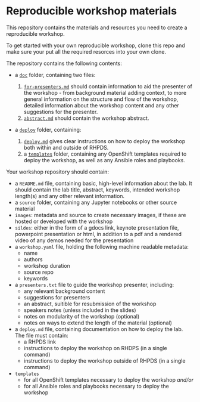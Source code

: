# Reproducible workshop materials

This repository contains the materials and resources you need to create a reproducible workshop.

To get started with your own reproducible workshop, clone this repo and make sure your put all the required resorces into your own clone.

The repository contains the following contents: 

* a [`doc`](./doc) folder, containing two files:
    1. [`for-presenters.md`](./doc/for-presenters.md) should contain information to aid the presenter of the workshop - from background material adding context, to more general information on the structure and flow of the workshop, detailed information about the workshop content and any other suggestions for the presenter. 
    2. [`abstract.md`](./doc/abstract.md) should contain the workshop abstract.

* a [`deploy`](./deploy) folder, containing: 
    1. [`deploy.md`](./deploy/deploy.md) gives clear instructions on how to deploy the workshop both within and outside of RHPDS.
    2. a [`templates`](./deploy/templates) folder, containing any OpenShift templates required to deploy the workshop, as well as any Ansible roles and playbooks.

Your workshop repository should contain:
* a `README.md` file, containing basic, high-level information about the lab. It should contain the lab title, abstract, keywords, intended workshop length(s) and any other relevant information. 
* a `source` folder, containing any Jupyter notebooks or other source material
* `images`: metadata and source to create necessary images, if these are hosted or developed with the workshop
* `sildes`: either in the form of a gdocs link, keynote presentation file, powerpoint presentation or html, in addition to a pdf and a rendered video of any demos needed for the presentation 
* a `workshop.yaml` file, holding the following machine readable metadata:
    - name
    - authors
    - workshop duration
    - source repo
    - keywords
* a `presenters.txt` file to guide the workshop presenter, including:
    - any relevant background content 
    - suggestions for presenters
    - an abstract, suitible for resubmission of the workshop
    - speakers notes (unless included in the slides)
    - notes on modularity of the workshop (optional)
    - notes on ways to extend the length of the material (optional)
* a `deploy.md` file, containing documentation on how to deploy the lab. The file must contain:
    - a RHPDS link
    - instructions to deploy the workshop on RHDPS (in a single command)
    - instructions to deploy the workshop outside of RHPDS (in a single command)
* `templates` 
    - for all OpenShift templates necessary to deploy the workshop _and/or_
    - for all Ansible roles and playbooks necessary to deploy the workshop